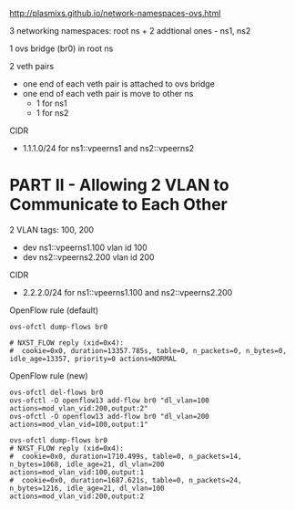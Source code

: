 http://plasmixs.github.io/network-namespaces-ovs.html

3 networking namespaces: root ns + 2 addtional ones - ns1, ns2

1 ovs bridge (br0) in root ns

2 veth pairs
* one end of each veth pair is attached to ovs bridge
* one end of each veth pair is move to other ns
  * 1 for ns1
  * 1 for ns2

CIDR
* 1.1.1.0/24 for ns1::vpeerns1 and ns2::vpeerns2

# PART II - Allowing 2 VLAN to Communicate to Each Other

2 VLAN tags: 100, 200
* dev ns1::vpeerns1.100 vlan id 100
* dev ns2::vpeerns2.200 vlan id 200

CIDR
* 2.2.2.0/24 for ns1::vpeerns1.100 and ns2::vpeerns2.200

OpenFlow rule (default)

```
ovs-ofctl dump-flows br0

# NXST_FLOW reply (xid=0x4):
#  cookie=0x0, duration=13357.785s, table=0, n_packets=0, n_bytes=0, idle_age=13357, priority=0 actions=NORMAL
```

OpenFlow rule (new)

```
ovs-ofctl del-flows br0
ovs-ofctl -O openflow13 add-flow br0 "dl_vlan=100 actions=mod_vlan_vid:200,output:2"
ovs-ofctl -O openflow13 add-flow br0 "dl_vlan=200 actions=mod_vlan_vid=100,output:1"

ovs-ofctl dump-flows br0
# NXST_FLOW reply (xid=0x4):
#  cookie=0x0, duration=1710.499s, table=0, n_packets=14, n_bytes=1068, idle_age=21, dl_vlan=200 actions=mod_vlan_vid:100,output:1
#  cookie=0x0, duration=1687.621s, table=0, n_packets=24, n_bytes=1216, idle_age=21, dl_vlan=100 actions=mod_vlan_vid:200,output:2
```
